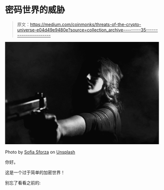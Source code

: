 # 密码世界的威胁

> 原文：<https://medium.com/coinmonks/threats-of-the-crypto-universe-e04d49e9480e?source=collection_archive---------35----------------------->

![](img/cbab258839dbc66d0fcdb748ddcba155.png)

Photo by [Sofia Sforza](https://unsplash.com/@raisedheroes?utm_source=medium&utm_medium=referral) on [Unsplash](https://unsplash.com?utm_source=medium&utm_medium=referral)

你好。

这是一个过于简单的加密世界！

别忘了看看之前的: